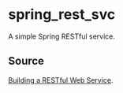 # spring_rest_svc

A simple Spring RESTful service.

## Source

[Building a RESTful Web Service](https://spring.io/guides/gs/rest-service).
